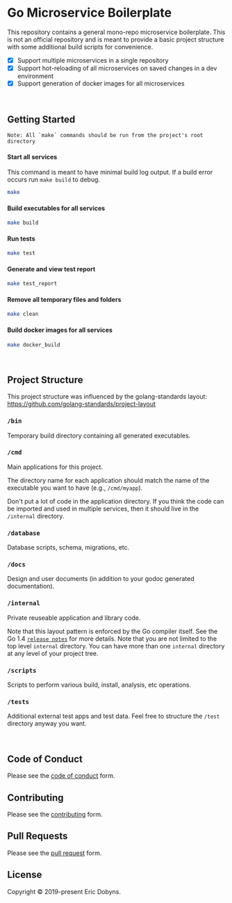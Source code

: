 # Go Microservice Boilerplate

This repository contains a general mono-repo microservice boilerplate. This is not an official repository and is meant to provide a basic project structure with some additional build scripts for convenience.

- [x] Support multiple microservices in a single repository
- [x] Support hot-reloading of all microservices on saved changes in a dev environment
- [x] Support generation of docker images for all microservices

<br>

## Getting Started

```
Note: All `make` commands should be run from the project's root directory
```

#### Start all services
This command is meant to have minimal build log output. If a build error occurs run `make build` to debug.
``` bash
make
```

#### Build executables for all services
``` bash
make build
```

#### Run tests
``` bash
make test
```

#### Generate and view test report
``` bash
make test_report
```

#### Remove all temporary files and folders
``` bash
make clean
```

#### Build docker images for all services
``` bash
make docker_build
```

<br>

## Project Structure

This project structure was influenced by the golang-standards layout:<br>
https://github.com/golang-standards/project-layout

### `/bin`

Temporary build directory containing all generated executables.

### `/cmd`

Main applications for this project.

The directory name for each application should match the name of the executable you want to have (e.g., `/cmd/myapp`).

Don't put a lot of code in the application directory. If you think the code can be imported and used in multiple services, then it should live in the `/internal` directory.

### `/database`

Database scripts, schema, migrations, etc.

### `/docs`

Design and user documents (in addition to your godoc generated documentation).

### `/internal`

Private reuseable application and library code.

Note that this layout pattern is enforced by the Go compiler itself. See the Go 1.4 [`release notes`](https://golang.org/doc/go1.4#internalpackages) for more details. Note that you are not limited to the top level `internal` directory. You can have more than one `internal` directory at any level of your project tree.

### `/scripts`

Scripts to perform various build, install, analysis, etc operations.

### `/tests`

Additional external test apps and test data. Feel free to structure the `/test` directory anyway you want.

<br>

## Code of Conduct
Please see the [code of conduct](./.github/code_of_conduct.md) form.

## Contributing
Please see the [contributing](./.github/code_of_conduct.md) form.

## Pull Requests
Please see the [pull request](./.github/code_of_conduct.md) form.

## License
Copyright © 2019-present Eric Dobyns.